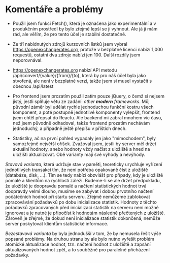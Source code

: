 Komentáře a problémy
====================

* Použil jsem funkci Fetch(), která je označena jako experimentální a v produkčním prostředí by
bylo zřejmě lepší se jí vyhnout. Ale já ji mám rád, ale věřím, že pro tento účel je stabilní
dostatečně.

* Ze tří nabídnutých zdrojů kurzovních lístků jsem vybral https://openexchangerates.org, protože
v bezplatné licenci nabízí 1,000 requestů, ostatní dva zdroje nabízí jen 100. Další rozdíly jsem
neporovnával.

* https://openexchangerates.org nabízí API metodu /api/convert/{value}/{from}/{to}, která by pro
náš účel byla jako stvořená, ale není v bezplatné verzi, takže jsem si musel vystačit s obecnou
/api/latest

* Pro frontend jsem prozatím použil zatím pouze jQuery, o čemž si nejsem jistý, jestli splňuje
větu ze zadání: _other __modern__ frameworks_. Můj původní záměr byl udělat rychle jednoduchou
funkční kostru všech komponent, a poté postupně jednotlivé komponenty vylepšit, frontend jsem
chtěl přepsat do Reactu. Ale backend mi zabral mnohem víc času, než jsem původně odhadoval, takže
frontend prozatím nechávám jednoduchý, a případně ještě přepíšu v příštích dnech.

* Statistiky, ač na první pohled vypadaly jen jako "mimochodem", byly samozřejmě největší oříšek.
Zvažoval jsem, jestli by server měl držet aktuální hodnoty, anebo hodnoty vždy načíst z uložiště
a hned na uložišti aktualizovat. Obě varianty mají své výhody a nevýhody.

_Stavová varianta_, která udržuje stav v paměti, teoreticky urychluje vyřízení jednotlivých
transakcí tím, že není potřeba opakovaně číst z uložiště (databáze, disk, ...). Tím se tedy nabízí
obzvlášť pro případy, kdy je uložiště pomalé a klientům na rychlosti záleží. Budeme-li se ale držet
předpokladu, že uložiště je doopravdu pomalé a načtení statistických hodnot trvá doopravdy velmi
dlouho, musíme se zabývat i dobou prvotního načtení počátečních hodnot při startu serveru. Zřejmě
nemůžeme zablokovat zpracovávání požadavků po dobu inicializace statistik. Hodnoty z těchto
pořadavků zpracovaných před inicializací statistik na serveru není možné ignorovat a je nutné je
připočíst k hodnotám následně přečtených z uložiště. Zároveň je zřejmé, že dokud není inicializace
statistik dokončená, nemůže server poskytovat klientům statistické informace.

_Bezestavová varianta_ by byla jednodušší v tom, že by nemusela řešit výše popsané problémy. Na
druhou stranu by ale bylo nutno vyřešit problém atomické aktualizace hodnot, tzn. načtení hodnot
z uložiště a zapsání aktualizovaných hodnot zpět, a to souběžně pro paralelně přicházení požadavky.